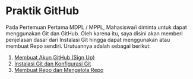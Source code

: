 # Praktik GitHub
Pada Pertemuan Pertama MDPL / MPPL, Mahasiswa/i diminta untuk dapat menggunakan Git dan GitHub. Oleh karena itu, saya disini akan memberi penjelasan dasar dari Instalasi Git hingga dapat menggunakan atau membuat Repo sendiri. Urutuannya adalah sebagai berikut:
1. [Membuat Akun GitHub (Sign Up)](https://github.com/liberated-guardian/01-git-github/blob/main/Membuat%20Akun.md)
2. [Instalasi Git dan Konfigurasi Git](https://github.com/liberated-guardian/01-git-github/blob/main/Instalasi%20Git%20dan%20Konfigurasi%20Git.md)
3. [Membuat Repo dan Mengelola Repo](https://github.com/liberated-guardian/01-git-github/blob/main/Membuat%20dan%20Mengelola%20Repo.md)